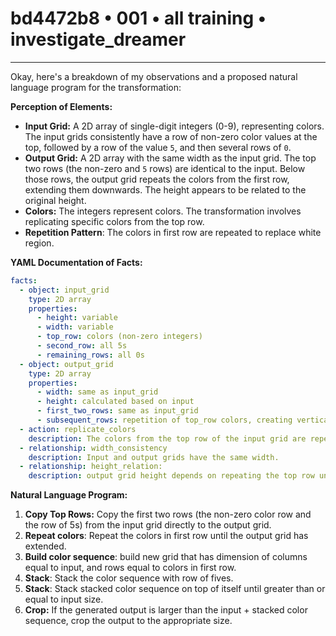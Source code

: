 # bd4472b8 • 001 • all training • investigate_dreamer

---
Okay, here's a breakdown of my observations and a proposed natural language program for the transformation:

**Perception of Elements:**

*   **Input Grid:** A 2D array of single-digit integers (0-9), representing colors. The input grids consistently have a row of non-zero color values at the top, followed by a row of the value `5`, and then several rows of `0`.
*   **Output Grid:** A 2D array with the same width as the input grid. The top two rows (the non-zero and `5` rows) are identical to the input.  Below those rows, the output grid repeats the colors from the first row, extending them downwards. The height appears to be related to the original height.
* **Colors:** The integers represent colors. The transformation involves replicating specific colors from the top row.
* **Repetition Pattern**: The colors in first row are repeated to replace white region.

**YAML Documentation of Facts:**



```yaml
facts:
  - object: input_grid
    type: 2D array
    properties:
      - height: variable
      - width: variable
      - top_row: colors (non-zero integers)
      - second_row: all 5s
      - remaining_rows: all 0s
  - object: output_grid
    type: 2D array
    properties:
      - width: same as input_grid
      - height: calculated based on input
      - first_two_rows: same as input_grid
      - subsequent_rows: repetition of top_row colors, creating vertical stripes.
  - action: replicate_colors
    description: The colors from the top row of the input grid are repeated vertically downwards in the output grid.
  - relationship: width_consistency
    description: Input and output grids have the same width.
  - relationship: height_relation:
    description: output grid height depends on repeating the top row until output is created.

```



**Natural Language Program:**

1.  **Copy Top Rows:** Copy the first two rows (the non-zero color row and the row of 5s) from the input grid directly to the output grid.
2. **Repeat colors**: Repeat the colors in first row until the output grid has extended.
3. **Build color sequence**: build new grid that has dimension of columns equal to input, and rows equal to colors in first row.
4. **Stack**: Stack the color sequence with row of fives.
5. **Stack**: Stack stacked color sequence on top of itself until greater than or equal to input size.
6.  **Crop:** If the generated output is larger than the input + stacked color sequence, crop the output to the appropriate size.


